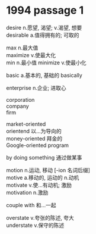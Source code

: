 # 1994 passage 1
desire n.愿望, 渴望; v.渴望, 想要  
desirable a.值得拥有的; 可取的

max n.最大值  
maximize v.使最大化  
min n.最小值
minimize v.使最小化

basic a.基本的, 基础的
basically

enterprise n.企业; 进取心

corporation  
company  
firm  

market-oriented  
orientend 以...为导向的  
money-oriented 拜金的  
Google-oriented program

by doing something 通过做某事

motion n.运动, 移动 [-ion 名词后缀]  
motive a.移动的, 运动的 n.动机  
motivate v.使...有动机; 激励  
motivation n.激励

couple with 和...一起

overstate v.夸张的陈述, 夸大  
understate v.保守的陈述
